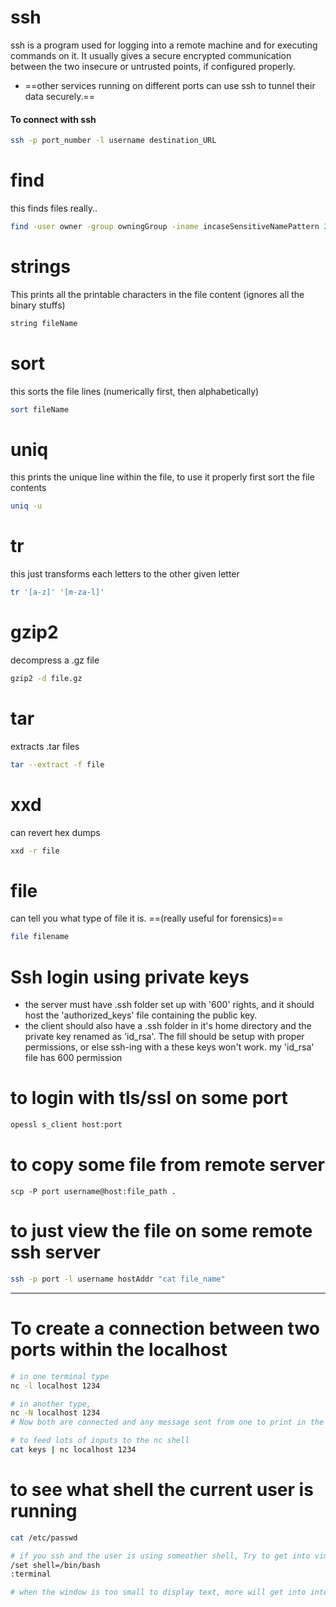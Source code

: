 # ssh
ssh is a program used for logging into a remote machine and for executing commands on it. It usually gives a secure encrypted communication between the two insecure or untrusted points, if configured properly.
- ==other services running on different ports can use ssh to tunnel their data securely.==
#### To connect with ssh
```sh
ssh -p port_number -l username destination_URL
```
# find
this finds files really..
```sh
find -user owner -group owningGroup -iname incaseSensitiveNamePattern 2> /dev/null -size {bytes}c
```
# strings
This prints all the printable characters in the file content (ignores all the binary stuffs)
```sh
string fileName
```

# sort
this sorts the file lines (numerically first, then alphabetically)
```sh
sort fileName
```
# uniq
this prints the unique line within the file, to use it properly first sort the file contents
```sh
uniq -u
```
# tr
this just transforms each letters to the other given letter
```sh
tr '[a-z]' '[m-za-l]'
```
# gzip2
decompress a .gz file
```sh
gzip2 -d file.gz
```
# tar
extracts .tar files
```sh
tar --extract -f file
```
# xxd
can revert hex dumps 
```sh
xxd -r file
```
# file
can tell you what type of file it is. ==(really useful for forensics)==
```sh
file filename
```

# Ssh login using private keys
- the server must have .ssh folder set up with '600' rights, and it should host the 'authorized_keys' file containing the public key.
- the client should also have a .ssh folder in it's home directory and the private key renamed as 'id_rsa'. The fill should be setup with proper permissions, or else ssh-ing with a these keys won't work. my 'id_rsa' file has 600 permission
# to login with tls/ssl on some port 
```sh
opessl s_client host:port
```
# to copy some file from remote server
```shell
scp -P port username@host:file_path .
```
# to just view the file on some remote ssh server
```sh
ssh -p port -l username hostAddr "cat file_name"
```

*** 
# To create a connection between two ports within the localhost
```sh
# in one terminal type
nc -l localhost 1234

# in another type,
nc -N localhost 1234
# Now both are connected and any message sent from one to print in the other

# to feed lots of inputs to the nc shell
cat keys | nc localhost 1234

```

# to see what shell the current user is running
```sh
cat /etc/passwd

# if you ssh and the user is using someother shell, Try to get into vim mode and from there you can change the shell with
/set shell=/bin/bash
:terminal

# when the window is too small to display text, more will get into interact mode, from there getting into vim mode is just pressing 'v'
```

